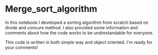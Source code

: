# Merge_sort_algorithm

In this notebook I developed a sorting algorithm from scratch based on divide and concure method. I also provided some information and comments about how the code works to be undrestandable for everyone.

This code is written in both simple way and object oriented. I'm ready for your comments!
